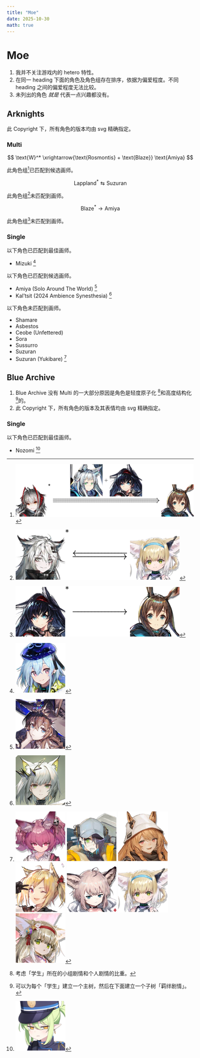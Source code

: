 ```yaml
---
title: "Moe"
date: 2025-10-30
math: true
---
```


# Moe

1. 我并不关注游戏内的 hetero 特性。
2. 在同一 heading 下面的角色及角色组存在排序，依据为偏爱程度。不同 heading 之间的偏爱程度无法比较。
3. 未列出的角色 _就是_ 代表一点兴趣都没有。

## Arknights

此 Copyright 下，所有角色的版本均由 svg 精确指定。

### Multi

$$ \text{W}^* \xrightarrow{\text{Rosmontis} + \text{Blaze}} \text{Amiya} $$ 

此角色组[^w-amiya]已匹配到候选画师。

[^w-amiya]: ![w-amiya.svg](../../images/moe/arknights/multi/w-amiya.svg)

$$ \text{Lappland}^* \leftrightarrows \text{Suzuran} $$

此角色组[^lapp-szrn]未匹配到画师。

[^lapp-szrn]: ![lapp-szrn.svg](../../images/moe/arknights/multi/lapp-szrn.svg)

$$ \text{Blaze}^* \rightarrow \text{Amiya} $$

此角色组[^blaze-amiya]未匹配到画师。

[^blaze-amiya]: ![blaze-amiya.svg](../../images/moe/arknights/multi/blaze-amiya.svg)

### Single

以下角色已匹配到最佳画师。

- $\text{Mizuki}$ [^mizuki]

[^mizuki]: ![mizuki.svg](../../images/moe/arknights/single/mizuki.svg)

以下角色已匹配到候选画师。

- $\text{Amiya (Solo Around The World)}$ [^amiyasatw]
- $\text{Kal'tsit (2024 Ambience Synesthesia)}$ [^kaltsitas]

[^amiyasatw]: ![amiyasatw.svg](../../images/moe/arknights/single/amiyasatw.svg)
[^kaltsitas]: ![kaltsitas.svg](../../images/moe/arknights/single/kaltsitas.svg)


以下角色未匹配到画师。

- $\text{Shamare}$
- $\text{Asbestos}$
- $\text{Ceobe (Unfettered)}$
- $\text{Sora}$
- $\text{Sussurro}$
- $\text{Suzuran}$
- $\text{Suzuran (Yukibare)}$ [^arknights-non]

[^arknights-non]: ![shamare.svg](../../images/moe/arknights/single/shamare.svg) ![asbestos.svg](../../images/moe/arknights/single/asbestos.svg) ![ceobe2.svg](../../images/moe/arknights/single/ceobe2.svg) ![sora.svg](../../images/moe/arknights/single/sora.svg) ![sussurro.svg](../../images/moe/arknights/single/sussurro.svg) ![suzuran.svg](../../images/moe/arknights/single/suzuran.svg) ![suzuran3.svg](../../images/moe/arknights/single/suzuran3.svg)

## Blue Archive

1. Blue Archive 没有 Multi 的一大部分原因是角色是轻度原子化 [^atomic]和高度结构化[^structured]的。
2. 此 Copyright 下，所有角色的版本及其表情均由 svg 精确指定。

[^atomic]: 考虑「学生」所在的小组剧情和个人剧情的比重。
[^structured]: 可以为每个「学生」建立一个主树，然后在下面建立一个子树「羁绊剧情」。

### Single

以下角色已匹配到最佳画师。

- $\text{Nozomi}$ [^nozomi]

[^nozomi]: ![nozomi.svg](../../images/moe/blue_archive/single/nozomi.svg)